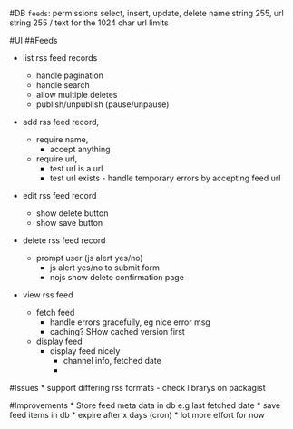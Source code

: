 #DB
	`feeds`: permissions select, insert, update, delete
		name string 255, 
		url string 255 / text for the 1024 char url limits

#UI
##Feeds
* list rss feed records
	* handle pagination
	* handle search
	* allow multiple deletes
	* publish/unpublish (pause/unpause)

* add rss feed record, 
	* require name,
		* accept anything
	* require url, 
		* test url is a url
		* test url exists - handle temporary errors by accepting feed url

* edit rss feed record
	* show delete button
	* show save button

* delete rss feed record 
	* prompt user (js alert yes/no)
		 * js alert yes/no to submit form
		 * nojs show delete confirmation page

* view rss feed
	* fetch feed
		* handle errors gracefully, eg nice error msg
		* caching? SHow cached version first
	* display feed
		* display feed nicely
			* channel info, fetched date
			* 

#Issues
	* support differing rss formats - check librarys on packagist

#Improvements
	* Store feed meta data in db e.g last fetched date
	* save feed items in db
		* expire after x days (cron)
		* lot more effort for now